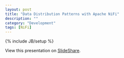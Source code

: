 ```yaml
---
layout: post
title: "Data Distribution Patterns with Apache NiFi"
description: ""
category: "Development"
tags: [NiFi]
---
```

{% include JB/setup %}

View this presentation on [SlideShare](http://www.slideshare.net/BryanBende/data-distribution-patterns-with-apache-nifi).
